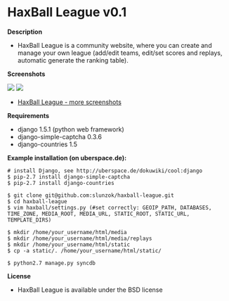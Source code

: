 # HaxBall League v0.1

**Description**

* HaxBall League is a community website, where you can create and manage your own league (add/edit teams, edit/set scores and replays, automatic generate the ranking table). 

**Screenshots**

<img src='https://raw.github.com/slunzok/haxball-league/master/screenshots/001_002.png'/>
<img src='https://raw.github.com/slunzok/haxball-league/master/screenshots/003_004.png'/>

* [HaxBall League - more screenshots](https://github.com/slunzok/haxball-league/tree/master/screenshots)

**Requirements**

* django 1.5.1 (python web framework)
* django-simple-captcha 0.3.6
* django-countries 1.5

**Example installation (on uberspace.de):**

    # install Django, see http://uberspace.de/dokuwiki/cool:django
    $ pip-2.7 install django-simple-captcha
    $ pip-2.7 install django-countries

    $ git clone git@github.com:slunzok/haxball-league.git
    $ cd haxball-league
    $ vim haxball/settings.py (#set correctly: GEOIP_PATH, DATABASES, TIME_ZONE, MEDIA_ROOT, MEDIA_URL, STATIC_ROOT, STATIC_URL, TEMPLATE_DIRS)
    
    $ mkdir /home/your_username/html/media
    $ mkdir /home/your_username/html/media/replays
    $ mkdir /home/your_username/html/static
    $ cp -a static/. /home/your_username/html/static/
    
    $ python2.7 manage.py syncdb
    
**License**

* HaxBall League is available under the BSD license

